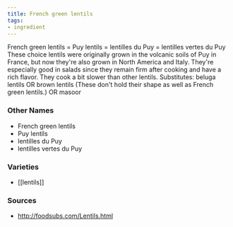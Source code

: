 ```yaml
---
title: French green lentils
tags:
- ingredient
---
```

French green lentils = Puy lentils = lentilles du Puy = lentilles vertes du Puy These choice lentils were originally grown in the volcanic soils of Puy in France, but now they're also grown in North America and Italy. They're especially good in salads since they remain firm after cooking and have a rich flavor. They cook a bit slower than other lentils. Substitutes: beluga lentils OR brown lentils (These don't hold their shape as well as French green lentils.) OR masoor

### Other Names

* French green lentils
* Puy lentils
* lentilles du Puy
* lentilles vertes du Puy

### Varieties

* [[lentils]]

### Sources
* http://foodsubs.com/Lentils.html
